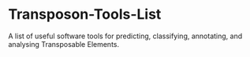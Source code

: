 # Transposon-Tools-List
A list of useful software tools for predicting, classifying, annotating, and analysing Transposable Elements.
